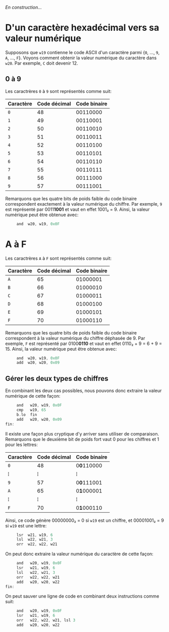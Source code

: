 _En construction..._

# D'un caractère hexadécimal vers sa valeur numérique

Supposons que `w19` contienne le code ASCII d'un caractère parmi {`0`, ..., `9`, `A`, ..., `F`}.
Voyons comment obtenir la valeur numérique du caractère dans `w20`. Par exemple, `C` doit devenir 12. 

## 0 à 9

Les caractrères `0` à `9` sont représentés comme suit:

| Caractère | Code décimal | Code binaire |
|---|---|---|
|`0`|48|00110000|
|`1`|49|00110001|
|`2`|50|00110010|
|`3`|51|00110011|
|`4`|52|00110100|
|`5`|53|00110101|
|`6`|54|00110110|
|`7`|55|00110111|
|`8`|56|00111000|
|`9`|57|00111001|

Remarquons que les quatre bits de poids faible du code binaire correspondent exactement à la valeur numérique du chiffre.
Par exemple, `9` est représenté par 0011**1001** et vaut en effet 1001₂ = 9. Ainsi, la valeur numérique peut être obtenue avec:

```c
     and  w20, w19, 0x0F
```

# A à F

Les caractrères `A` à `F` sont représentés comme suit:

| Caractère | Code décimal | Code binaire |
|---|---|---|
|`A`|65|01000001|
|`B`|66|01000010|
|`C`|67|01000011|
|`D`|68|01000100|
|`E`|69|01000101|
|`F`|70|01000110|

Remarquons que les quatre bits de poids faible du code binaire correspondent à la valeur numérique du chiffre déphasée de 9.
Par exemple, `F` est représenté par 0100**0110** et vaut en effet 0110₂ + 9 = 6 + 9 = 15. Ainsi, la valeur numérique peut être obtenue avec:

```c
     and  w20, w19, 0x0F
     add  w20, w20, 0x09
```

## Gérer les deux types de chiffres

En combinant les deux cas possibles, nous pouvons donc extraire la valeur numérique de cette façon:

```c
     and   w20, w19, 0x0F
     cmp   w19, 65
     b.lo  fin
     add   w20, w20, 0x09
fin:
```

Il existe une façon plus cryptique d'y arriver sans utiliser de comparaison. Remarquons
que le deuxième bit de poids fort vaut 0 pour les chiffres et 1 pour les lettres:

| Caractère | Code décimal | Code binaire |
|---|---|---|
|`0`|48|0**0**110000|
|⁞|⁞|⁞|
|`9`|57|0**0**111001|
|`A`|65|0**1**000001|
|⁞|⁞|⁞|
|`F`|70|0**1**000110|

Ainsi, ce code génère 00000000₂ = 0 si `w19` est un chiffre, et 00001001₂ = 9 si `w19` est une lettre:

```c
     lsr  w21, w19, 6
     lsl  w22, w21, 3
     orr  w22, w22, w21
```

On peut donc extraire la valeur numérique du caractère de cette façon:

```c
     and   w20, w19, 0x0F
     lsr   w21, w19, 6
     lsl   w22, w21, 3
     orr   w22, w22, w21
     add   w20, w20, w22
fin:
```

On peut sauver une ligne de code en combinant deux instructions comme suit:

```c
     and   w20, w19, 0x0F
     lsr   w21, w19, 6
     orr   w22, w22, w21, lsl 3
     add   w20, w20, w22
```
